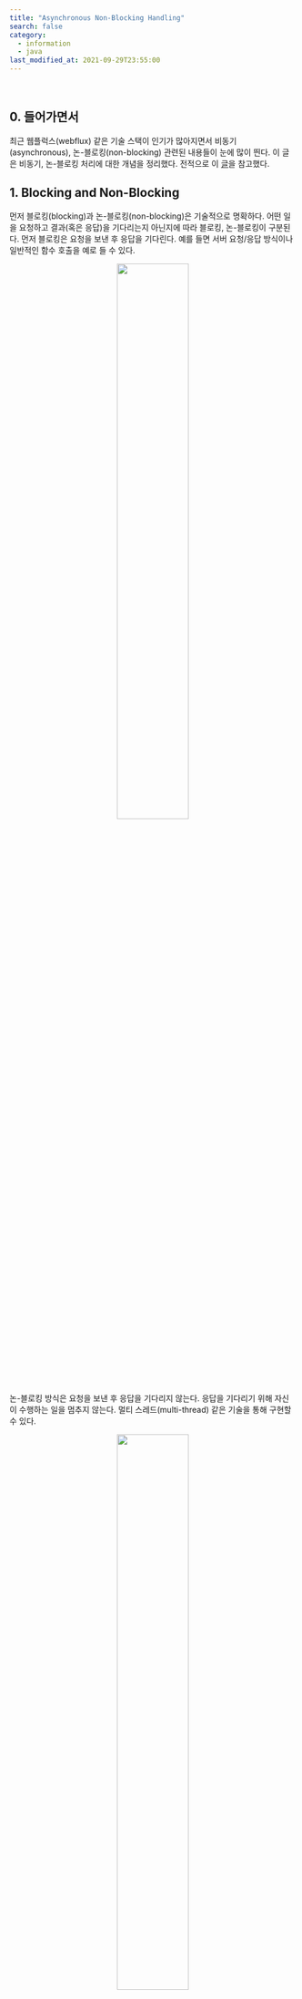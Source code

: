 ```yaml
---
title: "Asynchronous Non-Blocking Handling"
search: false
category:
  - information
  - java
last_modified_at: 2021-09-29T23:55:00
---
```


<br/>

## 0. 들어가면서

최근 웹플럭스(webflux) 같은 기술 스택이 인기가 많아지면서 비동기(asynchronous), 논-블로킹(non-blocking) 관련된 내용들이 눈에 많이 띈다. 이 글은 비동기, 논-블로킹 처리에 대한 개념을 정리했다. 전적으로 이 [글](https://hamait.tistory.com/930)을 참고했다. 

## 1. Blocking and Non-Blocking

먼저 블로킹(blocking)과 논-블로킹(non-blocking)은 기술적으로 명확하다. 어떤 일을 요청하고 결과(혹은 응답)을 기다리는지 아닌지에 따라 블로킹, 논-블로킹이 구분된다. 먼저 블로킹은 요청을 보낸 후 응답을 기다린다. 예를 들면 서버 요청/응답 방식이나 일반적인 함수 호출을 예로 들 수 있다.

<div align="center">
  <img src="/images/posts/2021/asynchronous-and-non-blocking-process-01.gif" width="50%">
</div>

<br/>

논-블로킹 방식은 요청을 보낸 후 응답을 기다리지 않는다. 응답을 기다리기 위해 자신이 수행하는 일을 멈추지 않는다. 멀티 스레드(multi-thread) 같은 기술을 통해 구현할 수 있다.

<div align="center">
  <img src="/images/posts/2021/asynchronous-and-non-blocking-process-02.gif" width="50%">
</div>

## 2. Synchronous and Asynchronous

동기(synchronous)와 비동기(asynchronous)식 처리는 행위가 순차적으로 진행되는냐 아닌가에 대한 정의이다. 멀티 스레드인지 아닌지에 따라 구분되는 것이 아니다. 어떤 작업들이 순차적으로 진행되었는지 아닌지에 대한 이야기다. 

이해를 돕기 위한 예시를 위해 `작업자A`, `작업자B`가 있다고 가정한다. 작업자A는 `A1`, `A2` 업무를 해야 한다. 작업자B는 `AB`, `B1` 업무를 할 수 있다. 동기식 방식은 일이 순차적으로 작동하는 것이다. 

1. 작업자A는 A1 업무를 마친다.
2. 작업자A는 작업자B에게 AB 업무를 요청하고 결과를 기다린다.
3. 작업자B는 AB 업무를 마치고 결과를 작업자A에게 전달한다.
4. 작업자A는 AB 결과를 받고 A2 업무를 시작한다.

작업 A1, AB, A2는 항상 순서대로 진행되기 때문에 동기식으로 처리된 것이다. 이번엔 비동기식 방식에 대해 알아보자. 비동기식 방식은 작업이 작업 순서가 순차적인 것을 보장하지 않는다. 

1. 작업자A는 A1 업무를 진행하는 중이다.
2. 작업자A는 작업자B에게 AB 업무를 요청하고 A1 업무를 이어서 진행한다.
3. 작업자B는 상황에 따라 다르게 동작한다.
  - 한가해서 즉시 AB 업무를 시작할 수 있다.
  - B1 업무를 하는 중이기 때문에 바로 AB 업무를 시작하지 못한다.
4. 작업자A는 A1 업무가 끝나면 A2 업무를 시작한다.

작업자B의 AB 업무는 즉시 시작할 수도 있고, B1 업무가 끝나고 시작될 수 있다. B1 업무량에 따라 금새 시작할 수도 있고, 늦게 시작할수도 있다. A1, A2, AB의 작업 순서는 보장할 수 없다. 작업자B 상황에 따라 A1, A2, AB 순서대로 진행될 수도 있고, A1, AB, A2 순서대로 진행될 수도 있다. A1과 AB 작업이 혹은 A2과 AB 작업이 병렬적으로 진행될 수도 있다. 작업자B의 상황에 따라 작업들의 순서가 뒤죽박죽이다. 

## 3. Combine situations

블로킹, 논-블로킹, 동기, 비동기 개념은 서로 조합되어 이야기된다. 자연스러운 조합도 있지만, 직관적인 이해가 어려운 조합도 있다.

<div align="center">
  <img src="/images/posts/2021/asynchronous-and-non-blocking-process-03.png" width="80%" class="image__border">
</div>
<center>https://hamait.tistory.com/930</center>

<br/>

블로킹과 동기식 처리에 조합은 자연스럽다. 요청을 보내고 결과를 기다린다. 자연스럽게 모든 행위가 동기식으로 처리된다. 논-블로킹과 비동기 조합도 자연스럽다. 요청을 보낸 후 결과를 기다리지 않고 각자 일을 처리하기 때문에 행위들의 순서가 보장되지 않는다. 블로킹과 동기식 조합과 논-블로킹과 비동기식 조합은 너무 자연스럽기 때문에 각 조합의 용어들이 혼용되어 사용된다. 

직관적인 이해가 어려운 경우도 있다. 블로킹과 비동기식 처리의 조합이다. 작업이 블로킹되는데 왜 순서가 보장되지 않는가? 혹은 논-블로킹과 동기식 처리의 조합이다. 기다리지 않는데 작업의 순서가 어떻게 보장되는가? 자연스럽지 않은 상황에 대한 설명은 내가 [참고한 글](https://hamait.tistory.com/930)의 각 시나리오를 읽어보길 바란다. 

## 4. Examples

직관적으로 이해가 쉬운 `블로킹/동기식`, `논-블로킹/비동기` 조합에 대한 예제 코드를 살펴보자. 

### 4.1. Blocking and Synchronous Combination

먼저 블로킹/동기식 조합에 대한 예제 코드를 살펴보자. `WorkerA`, `WorkerB` 객체가 있다. 

1. WorkerA 객체는 WorkerB 객체에게 필요한 작업을 요청한다.
  - WorkerB 객체는 즉시 요청을 처리한다.
2. WorkerB 객체의 작업이 끝나면 WorkerA 객체가 작업을 시작한다.

```java
package blog.in.action;

import java.util.function.BiConsumer;

public class SyncBlockingTest {

    public static void main(String[] args) {
        WorkerA a = new WorkerA();
        WorkerB b = new WorkerB();


        b.takeRequest(a.giveRequest()); // 1
        a.doWork(); // 2
        System.out.println("All workers finish the works.");
    }

    static class WorkerA {

        BiConsumer<String, String> work = (name, message) -> {
            for (int index = 0; index < 5; index++) {
                for (int subIndex = 0; subIndex < Integer.MAX_VALUE; subIndex++) {
                }
                System.out.printf("%s: doing something for my work.\n", name);
            }
            System.out.printf("%s: %s\n", name, message);
        };

        void doWork() {
            work.accept("A", "I'm worker A. And I'm done.");
        }

        BiConsumer<String, String> giveRequest() {
            return (name, message) -> {
                for (int index = 0; index < 5; index++) {
                    for (int subIndex = 0; subIndex < Integer.MAX_VALUE; subIndex++) {
                    }
                    System.out.printf("%s: doing something for request.\n", name);
                }
                System.out.printf("%s: %s\n", name, message);
            };
        }
    }

    static class WorkerB {

        void takeRequest(BiConsumer<String, String> request) {
            request.accept("B", "I'm worker B. And I'm done.");
        }
    }
}
```

실행 로그를 보면 항상 WorkerB 객체가 일을 마친 후 WorkerA 객체가 일을 수행한다.

```
B: doing something for request.
B: doing something for request.
B: doing something for request.
B: doing something for request.
B: doing something for request.
B: I'm worker B. And I'm done.
A: doing something for my work.
A: doing something for my work.
A: doing something for my work.
A: doing something for my work.
A: doing something for my work.
A: I'm worker A. And I'm done.
All workers finish the works.
```

### 4.2. Non-Blocking and Asynchronous Combination

이번엔 논-블로킹/비동기식 조합에 대한 예제 코드를 살펴보자. `WorkerA`, `WorkerB` 객체가 있다. WorkerB 객체가 전달 받은 요청을 비동기식으로 처리하는 부분만 다르다. CompletableFuture 클래스를 사용해 멀티 스레드 방식으로 처리했다. 

1. WorkerA 객체는 WorkerB 객체에게 필요한 작업을 요청한다.
2. WorkerB 객체는 비동기식으로 요청을 처리한다.
3. WorkerA 객체는 WorkerB 객체의 작업이 끝나길 기다리지 않고 바로 작업을 시작한다.

```java
package blog.in.action;

import java.util.concurrent.CompletableFuture;
import java.util.function.BiConsumer;

public class AsyncNonBlockingTest {

    public static void main(String[] args) {
        WorkerA a = new WorkerA();
        WorkerB b = new WorkerB();


        CompletableFuture<Void> joinPoint = b.takeRequest(a.giveRequest()); // 1
        a.doWork(); // 3
        joinPoint.join();
        System.out.println("All workers finish the works.");
    }

    static class WorkerA {

        BiConsumer<String, String> work = (name, message) -> {
            for (int index = 0; index < 5; index++) {
                for (int subIndex = Integer.MIN_VALUE; subIndex < Integer.MAX_VALUE; subIndex++) {
                }
                System.out.printf("%s: doing something for my work.\n", name);
            }
            System.out.printf("%s: %s\n", name, message);
        };

        void doWork() {
            work.accept("A", "I 'm worker A. And I' m done.");
        }

        BiConsumer<String, String> giveRequest() {
            return (name, message) -> {
                for (int index = 0; index < 5; index++) {
                    for (int subIndex = Integer.MIN_VALUE; subIndex < Integer.MAX_VALUE; subIndex++) {
                    }
                    System.out.printf("%s: doing something for request.\n", name);
                }
                System.out.printf("%s: %s\n", name, message);
            };
        }
    }

    static class WorkerB {

        CompletableFuture<Void> takeRequest(BiConsumer<String, String> myWork) {
            return CompletableFuture.runAsync( // 2
                    () -> myWork.accept("B", "I'm worker B. And I'm done.")
            );
        }
    }
}
```

WorkerA 객체와 WorkerB 객체가 동시에 일하는 구간이 생긴다. 여러 번 실행하다 보면 업무를 먼저 끝나는 객체가 바뀌기도 한다.

```
A: doing something for my work.
B: doing something for request.
A: doing something for my work.
A: doing something for my work.
A: doing something for my work.
A: doing something for my work.
A: I 'm worker A. And I' m done.
B: doing something for request.
B: doing something for request.
B: doing something for request.
B: doing something for request.
B: I'm worker B. And I'm done.
All workers finish the works.
```

```
A: doing something for my work.
B: doing something for request.
A: doing something for my work.
A: doing something for my work.
B: doing something for request.
B: doing something for request.
B: doing something for request.
B: doing something for request.
A: doing something for my work.
A: doing something for my work.
A: I 'm worker A. And I' m done.
B: I'm worker B. And I'm done.
All workers finish the works.
```

#### TEST CODE REPOSITORY

- <https://github.com/Junhyunny/blog-in-action/tree/master/2021-09-29-asynchronous-and-non-blocking-process>

#### REFERENCE

- <https://hamait.tistory.com/930>